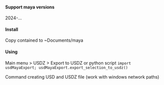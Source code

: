 #### Support maya versions
2024-...

#### Install
Copy contained to ~Documents/maya

#### Using
Main menu > USDZ > Export to USDZ or python script ```import usdMayaExport; usdMayaExport.export_selection_to_usdz()```

Command creating USD and USDZ file (work with windows network paths)
